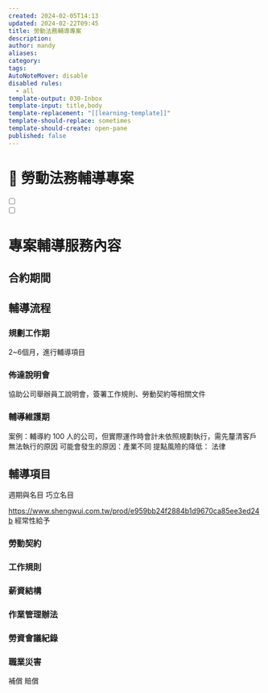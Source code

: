 ```yaml
---
created: 2024-02-05T14:13
updated: 2024-02-22T09:45
title: 勞動法務輔導專案
description: 
author: mandy
aliases: 
category: 
tags: 
AutoNoteMover: disable
disabled rules:
  - all
template-output: 030-Inbox
template-input: title,body
template-replacement: "[[learning-template]]"
template-should-replace: sometimes
template-should-create: open-pane
published: false
---
```

# 🚀 勞動法務輔導專案

- [ ] []()
- [ ] []()

# 專案輔導服務內容
## 合約期間
## 輔導流程
### 規劃工作期
2~6個月，進行輔導項目

### 佈達說明會
協助公司舉辦員工說明會，簽署工作規則、勞動契約等相關文件

### 輔導維護期
案例：輔導約 100 人的公司，但實際運作時會計未依照規劃執行，需先釐清客戶無法執行的原因
可能會發生的原因：產業不同
提點風險的降低：
法律
## 輔導項目

週期與名目
巧立名目

https://www.shengwui.com.tw/prod/e959bb24f2884b1d9670ca85ee3ed24b
經常性給予

### 勞動契約

### 工作規則
### 薪資結構
### 作業管理辦法

### 勞資會議紀錄

### 職業災害
補償
賠償